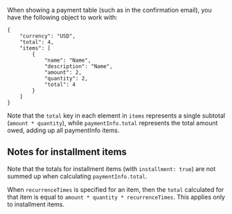 When showing a payment table (such as in the confirmation email), you have the following object to work with:

```
{
    "currency": "USD",
    "total": 4,
    "items": [
        {
            "name": "Name",
            "description": "Name",
            "amount": 2,
            "quantity": 2,
            "total": 4
        }
    ]
}
```

Note that the `total` key in each element in `items` represents a single subtotal (`amount * quantity`), while `paymentInfo.total` represents the total amount owed, adding up all paymentInfo items.

## Notes for installment items

Note that the totals for installment items (with `installment: true`) are not summed up when calculating `paymentInfo.total`.

When `recurrenceTimes` is specified for an item, then the `total` calculated for that item is equal to `amount * quantity * recurrenceTimes`. This applies only to installment items.